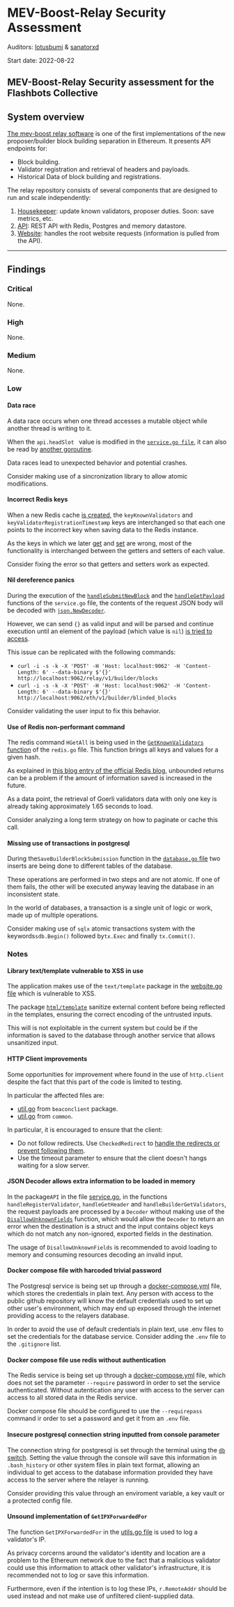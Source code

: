 # MEV-Boost-Relay Security Assessment

Auditors: [lotusbumi](https://github.com/lotusbumi) & [sanatorxd](https://github.com/sanatorxd)

Start date: 2022-08-22

MEV-Boost-Relay Security assessment for the Flashbots Collective
---

## System overview


[The mev-boost relay software](https://github.com/flashbots/mev-boost-relay) is one of the first implementations of the new proposer/builder block building separation in Ethereum. It presents API endpoints for:

* Block building.
* Validator registration and retrieval of headers and payloads.
* Historical Data of block building and registrations.


The relay repository consists of several components that are designed to run and scale independently:

1. [Housekeeper](https://github.com/flashbots/mev-boost-relay/tree/fdb359fa6b6a7f96d37fb1f8cabb02c3868f965f/services/housekeeper): update known validators, proposer duties. Soon: save metrics, etc.
2. [API](https://github.com/flashbots/mev-boost-relay/tree/fdb359fa6b6a7f96d37fb1f8cabb02c3868f965f/services/api): REST API with Redis, Postgres and memory datastore.
3. [Website](https://github.com/flashbots/mev-boost-relay/tree/fdb359fa6b6a7f96d37fb1f8cabb02c3868f965f/services/website): handles the root website requests (information is pulled from the API).

---

## Findings

### Critical

None.

### High

None.

### Medium

None.

### Low

#### Data race 

A data race occurs when one thread accesses a mutable object while another thread is writing to it.

When the `api.headSlot ` value is modified in the [`service.go file`]([api.headSlot](https://github.com/flashbots/mev-boost-relay/blob/fdb359fa6b6a7f96d37fb1f8cabb02c3868f965f/services/api/service.go#L382)), it can also be read by [another goroutine](https://github.com/flashbots/mev-boost-relay/blob/fdb359fa6b6a7f96d37fb1f8cabb02c3868f965f/services/api/service.go#L294).

Data races lead to unexpected behavior and potential crashes.

Consider making use of a sincronization library to allow atomic modifications.

#### Incorrect Redis keys

When a new Redis cache [is created](https://github.com/flashbots/mev-boost-relay/blob/fdb359fa6b6a7f96d37fb1f8cabb02c3868f965f/datastore/redis.go#L55-L75), the `keyKnownValidators` and `keyValidatorRegistrationTimestamp` keys are interchanged so that each one points to the incorrect key when saving data to the Redis instance.

As the keys in which we later [get](https://github.com/flashbots/mev-boost-relay/blob/fdb359fa6b6a7f96d37fb1f8cabb02c3868f965f/datastore/redis.go#L136) and [set](https://github.com/flashbots/mev-boost-relay/blob/fdb359fa6b6a7f96d37fb1f8cabb02c3868f965f/datastore/redis.go#L154) are wrong, most of the functionality is interchanged between the getters and setters of each value.

Consider fixing the error so that getters and setters work as expected.

#### Nil dereference panics

During the execution of the [`handleSubmitNewBlock`](https://github.com/flashbots/mev-boost-relay/blob/fdb359fa6b6a7f96d37fb1f8cabb02c3868f965f/services/api/service.go#L702) and the [`handleGetPayload`](https://github.com/flashbots/mev-boost-relay/blob/fdb359fa6b6a7f96d37fb1f8cabb02c3868f965f/services/api/service.go#L618) functions of the `service.go` file, the contents of the request JSON body will be decoded with [`json.NewDecoder`](https://pkg.go.dev/encoding/json#NewDecoder).

However, we can send `{}` as valid input and will be parsed and continue execution until an element of the payload (which value is `nil`) [is tried to access](https://github.com/flashbots/mev-boost-relay/blob/fdb359fa6b6a7f96d37fb1f8cabb02c3868f965f/services/api/service.go#L627).

This issue can be replicated with the following commands:

* `curl -i -s -k -X 'POST' -H 'Host: localhost:9062' -H 'Content-Length: 6' --data-binary $'{}' http://localhost:9062/relay/v1/builder/blocks`
* `curl -i -s -k -X 'POST' -H 'Host: localhost:9062' -H 'Content-Length: 6' --data-binary $'{}' http://localhost:9062/eth/v1/builder/blinded_blocks`

Consider validating the user input to fix this behavior.

#### Use of Redis non-performant command

The redis command `HGetAll` is being used in the [`GetKnownValidators` function](https://github.com/flashbots/mev-boost-relay/blob/fdb359fa6b6a7f96d37fb1f8cabb02c3868f965f/datastore/redis.go) of the `redis.go` file. This function brings all keys and values for a given hash. 

As explained in [this blog entry of the official Redis blog](https://redis.com/blog/7-redis-worst-practices/), unbounded returns can be a problem if the amount of information saved is increased in the future.

As a data point, the retrieval of Goerli validators data with only one key is already taking approximately 1.65 seconds to load.

Consider analyzing a long term strategy on how to paginate or cache this call.


#### Missing use of transactions in postgresql

During the`SaveBuilderBlockSubmission` function in the [`database.go`  file](https://github.com/flashbots/mev-boost-relay/blob/fdb359fa6b6a7f96d37fb1f8cabb02c3868f965f/database/database.go) two inserts are being done to different tables of the database.

These operations are performed in two steps and are not atomic. If one of them fails, the other will be executed anyway leaving the database in an inconsistent state.

In the world of databases, a transaction is a single unit of logic or work, made up of multiple operations.

Consider making use of `sqlx` atomic transactions system with the keywords`sdb.Begin()` followed by`tx.Exec` and finally `tx.Commit()`.

### Notes



#### Library text/template vulnerable to XSS in use

The application makes use of the `text/template` package in the [website.go file](https://github.com/flashbots/mev-boost-relay/blob/fdb359fa6b6a7f96d37fb1f8cabb02c3868f965f/services/website/website.go) which is vulnerable to XSS. 

The package [`html/template`](https://pkg.go.dev/html/template) sanitize external content before being reflected in the templates, ensuring the correct encoding of the untrusted inputs.

This will is not exploitable in the current system but could be if the information is saved to the database through another service that allows unsanitized input.

#### HTTP Client improvements

Some opportunities for improvement where found in the use of `http.client` despite the fact that this part of the code is limited to testing.

In particular the affected files are:

* [util.go](https://github.com/flashbots/mev-boost-relay/blob/fdb359fa6b6a7f96d37fb1f8cabb02c3868f965f/beaconclient/util.go) from `beaconclient` package.
* [util.go](https://github.com/flashbots/mev-boost-relay/blob/fdb359fa6b6a7f96d37fb1f8cabb02c3868f965f/common/utils.go) from `common`.

In particular, it is encouraged to ensure that the client:
 
 * Do not follow redirects. Use `CheckedRedirect` to [handle the redirects or prevent following them](https://blog.logrocket.com/configuring-the-go-http-client/). 
 * Use the timeout parameter to ensure that the client doesn't hangs waiting for a slow server.

#### JSON Decoder allows extra information to be loaded in memory

In the package`API` in the file [service.go](https://github.com/flashbots/mev-boost-relay/blob/fdb359fa6b6a7f96d37fb1f8cabb02c3868f965f/services/api/service.go), in the functions `handleRegisterValidator`, `handleGetHeader` and `handleBuilderGetValidators`, the request payloads are processed by a `Decoder` without making use of the [`DisallowUnknownFields`](https://pkg.go.dev/encoding/json#Decoder.DisallowUnknownFields) function, which would allow the `Decoder` to return an error when the destination is a struct and the input contains object keys which do not match any non-ignored, exported fields in the destination.

The usage of `DisallowUnknownFields` is recommended to avoid loading to memory and consuming resources decoding an invalid input.


#### Docker compose file with harcoded trivial password

The Postgresql service is being set up through a [docker-compose.yml](https://github.com/flashbots/mev-boost-relay/blob/fdb359fa6b6a7f96d37fb1f8cabb02c3868f965f/docker-compose.yml) file, which stores the credentials in plain text.  Any person with access to the public github repository will know the default credentials used to set up other user's environment, which may end up exposed through the internet providing access to the relayers database.

In order to avoid the use of default credentials in plain text, use .env files to set the credentials for the database service. Consider adding the `.env` file to the `.gitignore` list.

#### Docker compose file use redis without authentication

The Redis service is being set up  through a [docker-compose.yml](https://github.com/flashbots/mev-boost-relay/blob/fdb359fa6b6a7f96d37fb1f8cabb02c3868f965f/docker-compose.yml) file, which does not set the  parameter `--require` password in order to set the service authenticated. Without autentication any user with access to the server can access to all stored data in the Redis service.

Docker compose file should be configured to use the `--requirepass` command ir order to set a password and get it from an `.env` file.

#### Insecure postgresql connection string inputted from console parameter

The connection string for postgresql is set through the terminal using the [`db` switch](https://github.com/flashbots/mev-boost-relay/blob/9d6b43c5a57fafe723959ffbe76b9745946f9b3a/cmd/api.go#L43). Setting the value through the console will save this information in `.bash_history` or other system files in plain text format, allowing an individual to get access to the database information provided they have access to the server where the relayer is running.

Consider providing this value through an enviroment variable, a key vault or a protected config file.

#### Unsound implementation of `GetIPXForwardedFor`

The function `GetIPXForwardedFor` in the [utils.go file](https://github.com/flashbots/mev-boost-relay/blob/main/common/utils.go) is used to log a validator's IP.

As privacy corcerns around the validator's identity and location are a problem to the Ethereum network due to the fact that a malicious validator could use this information to attack other validator's infrastructure, it is recommended not to log or save this information.

Furthermore, even if the intention is to log these IPs, `r.RemoteAddr` should be used instead and not make use of unfiltered client-supplied data.
